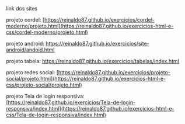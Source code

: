 link dos sites 

projeto cordel: [https://reinaldo87.github.io/exercicios/cordel-moderno/projeto.html](https://reinaldo87.github.io/exercicios-html-e-css/cordel-moderno/projeto.html)


projeto android: https://reinaldo87.github.io/exercicios/site-android/andoid.html


projeto tabela: https://reinaldo87.github.io/exercicios/tabelas/index.html 


projeto redes social: [https://reinaldo87.github.io/exercicios/projeto-social/projeto.html](https://reinaldo87.github.io/exercicios-html-e-css/projeto-social/projeto.html)


projeto Tela de login responsiva: [https://reinaldo87.github.io/exercicios/Tela-de-login-responsiva/index.html](https://reinaldo87.github.io/exercicios-html-e-css/Tela-de-login-responsiva/index.html)
